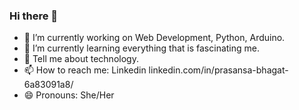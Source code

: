 ### Hi there 👋

<!--
**prasansabhagat/prasansabhagat** is a ✨ _special_ ✨ repository because its `README.md` (this file) appears on your GitHub profile.

Here are some ideas to get you started:
-->
- 🔭 I’m currently working on Web Development, Python, Arduino.
- 🌱 I’m currently learning everything that is fascinating me.
- 💬 Tell me about technology.
- 📫 How to reach me: Linkedin linkedin.com/in/prasansa-bhagat-6a83091a8/
- 😄 Pronouns: She/Her


